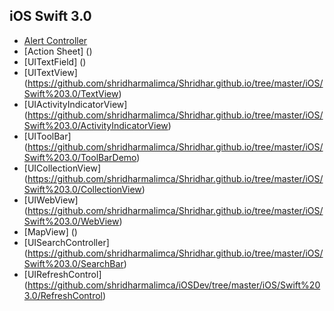 ## iOS Swift 3.0
* [Alert Controller](https://github.com/shridharmalimca/Shridhar.github.io/tree/master/iOS/Swift%203.0/AlertController)
* [Action Sheet] ()
* [UITextField] ()
* [UITextView] (https://github.com/shridharmalimca/Shridhar.github.io/tree/master/iOS/Swift%203.0/TextView)
* [UIActivityIndicatorView] (https://github.com/shridharmalimca/Shridhar.github.io/tree/master/iOS/Swift%203.0/ActivityIndicatorView)
* [UIToolBar] (https://github.com/shridharmalimca/Shridhar.github.io/tree/master/iOS/Swift%203.0/ToolBarDemo) 
* [UICollectionView] (https://github.com/shridharmalimca/Shridhar.github.io/tree/master/iOS/Swift%203.0/CollectionView) 
* [UIWebView] (https://github.com/shridharmalimca/Shridhar.github.io/tree/master/iOS/Swift%203.0/WebView)
* [MapView] ()
* [UISearchController] (https://github.com/shridharmalimca/Shridhar.github.io/tree/master/iOS/Swift%203.0/SearchBar)
* [UIRefreshControl] (https://github.com/shridharmalimca/iOSDev/tree/master/iOS/Swift%203.0/RefreshControl)